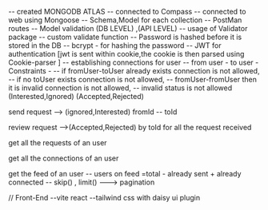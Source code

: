 -- created MONGODB ATLAS 
-- connected to Compass 
-- connected to web using Mongoose 
-- Schema,Model for each collection
-- PostMan routes
-- Model validation (DB LEVEL) ,(API LEVEL)
-- usage of Validator package
-- custom validate function
-- Password is hashed before it is stored in the DB
-- bcrypt - for hashing the password
-- JWT for authentication [jwt is sent within cookie,the cookie is then parsed using Cookie-parser ]
-- establishing connections for user
-- from user - to user
        - Constraints -
-- if fromUser-toUser already exists connection is not allowed,
-- if no toUser exists connection is not allowed,
-- fromUser-fromUser then it is invalid connection is not allowed,
-- invalid status is not allowed (Interested,Ignored) (Accepted,Rejected)

send request --> (ignored,Interested) fromId -- toId

review request -->(Accepted,Rejected) by toId for all the request received

get all the requests of an user

get all the connections of an user 

get the feed of an user -- users on feed =total - already sent + already connected
-- skip() , limit() ---> pagination


// Front-End
--vite react
--tailwind css with daisy ui plugin

